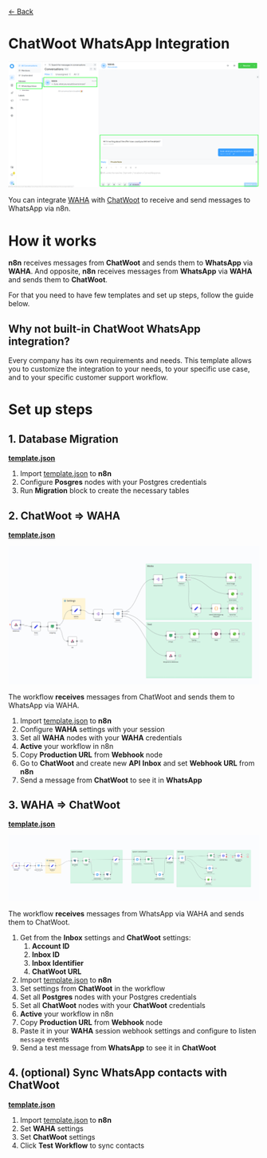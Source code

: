 [<- Back](/)

# ChatWoot WhatsApp Integration
![](./screenshot.png)

You can integrate 
[WAHA](https://waha.devlike.pro)
with
[ChatWoot](https://www.chatwoot.com/)
to receive and send messages to WhatsApp via n8n.

# How it works
**n8n** receives messages from **ChatWoot** and sends them to **WhatsApp** via **WAHA**.
And opposite, **n8n** receives messages from **WhatsApp** via **WAHA** and sends them to **ChatWoot**.

For that you need to have few templates and set up steps, follow the guide below.

## Why not built-in ChatWoot WhatsApp integration?
Every company has its own requirements and needs. 
This template allows you to customize the integration to your needs, 
to your specific use case, and to your specific customer support workflow.

# Set up steps

## 1. Database Migration
[**template.json**](./WhatsApp___ChatWoot__Database_Migrations.json)

1. Import [template.json](./WhatsApp___ChatWoot__Database_Migrations.json) to **n8n**
2. Configure **Posgres** nodes with your Postgres credentials
3. Run **Migration** block to create the necessary tables

## 2. ChatWoot => WAHA

[**template.json**](./WhatsApp___ChatWoot__ChatWoot____WAHA_Messages.json)

![](chatwoot-to-waha.png)

The workflow **receives** messages from ChatWoot and sends them to WhatsApp via WAHA.
1. Import [template.json](./WhatsApp___ChatWoot__ChatWoot____WAHA_Messages.json) to **n8n**
2. Configure **WAHA** settings with your session
3. Set all **WAHA** nodes with your **WAHA** credentials
4. **Active** your workflow in n8n
5. Copy **Production URL** from **Webhook** node
6. Go to **ChatWoot** and create new **API** **Inbox** and set **Webhook URL** from **n8n**
7. Send a message from **ChatWoot** to see it in **WhatsApp**

## 3. WAHA => ChatWoot

[**template.json**](./WhatsApp___ChatWoot__WAHA____ChatWoot_Messages.json)

![](waha-to-chatwoot.png)

The workflow **receives** messages from WhatsApp via WAHA and sends them to ChatWoot.
1. Get from the **Inbox** settings and **ChatWoot** settings:
   1. **Account ID**
   2. **Inbox ID**
   3. **Inbox Identifier**
   4. **ChatWoot URL**
2. Import [template.json](./WhatsApp___ChatWoot__WAHA____ChatWoot_Messages.json) to **n8n**
3. Set settings from **ChatWoot** in the workflow
4. Set all **Postgres** nodes with your Postgres credentials
5. Set all **ChatWoot** nodes with your **ChatWoot** credentials
6. **Active** your workflow in n8n
7. Copy **Production URL** from **Webhook** node
8. Paste it in your **WAHA** session webhook settings and configure to listen `message` events
9. Send a test message from **WhatsApp** to see it in **ChatWoot**

## 4. (optional) Sync WhatsApp contacts with ChatWoot

[**template.json**](./WhatsApp___ChatWoot__WAHA____ChatWoot_Sync_Contacts.json)

1. Import [template.json](./WhatsApp___ChatWoot__WAHA____ChatWoot_Sync_Contacts.json) to **n8n**
2. Set **WAHA** settings
3. Set **ChatWoot** settings
4. Click **Test Workflow** to sync contacts


